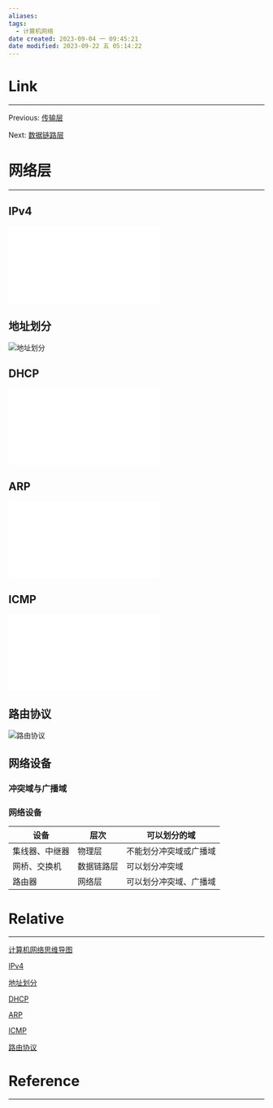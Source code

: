 ```yaml
---
aliases: 
tags:
  - 计算机网络
date created: 2023-09-04 一 09:45:21
date modified: 2023-09-22 五 05:14:22
---
```


# Link

---

Previous: [传输层](传输层.md)

Next: [数据链路层](数据链路层.md)

# 网络层

---

## IPv4

![IPv4](IPv4.md#IPv4)

## 地址划分

![地址划分](地址划分.md#地址划分)

## DHCP

![DHCP](DHCP.md#DHCP)

## ARP

![ARP](ARP.md#ARP)

## ICMP

![ICMP](ICMP.md#ICMP)

## 路由协议

![路由协议](路由协议.md#路由协议)

## 网络设备

### 冲突域与广播域

### 网络设备

| 设备           | 层次       | 可以划分的域           |
| -------------- | ---------- | ---------------------- |
| 集线器、中继器 | 物理层     | 不能划分冲突域或广播域 |
| 网桥、交换机   | 数据链路层 | 可以划分冲突域         |
| 路由器         | 网络层     | 可以划分冲突域、广播域 |

# Relative

---

[计算机网络思维导图](计算机网络思维导图.md)

[IPv4](IPv4.md)

[地址划分](地址划分.md)

[DHCP](DHCP.md)

[ARP](ARP.md)

[ICMP](ICMP.md)

[路由协议](路由协议.md)

# Reference

---
